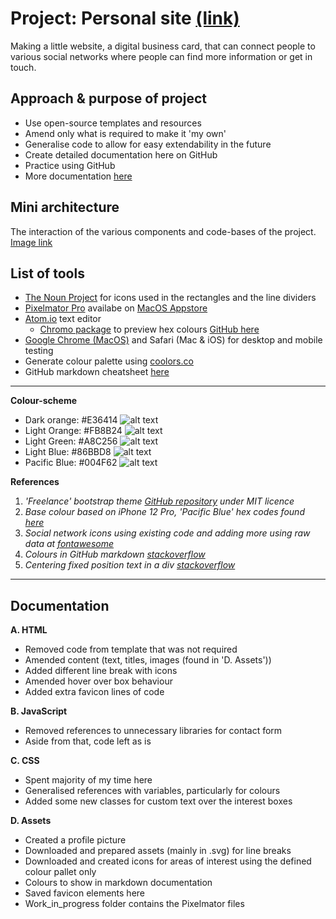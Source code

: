 # Project: Personal site [(link)](https://antoniosfiala.github.io/personal_site/)
Making a little website, a digital business card, that can connect people to various social networks where people can find more information or get in touch.

## Approach & purpose of project
- Use open-source templates and resources
- Amend only what is required to make it 'my own'
- Generalise code to allow for easy extendability in the future
- Create detailed documentation here on GitHub
- Practice using GitHub
- More documentation [here](#Documentation)

## Mini architecture
The interaction of the various components and code-bases of the project.
[Image link](https://viewer.diagrams.net/?highlight=0000ff&edit=_blank&layers=1&nav=1&title=Site_architecture.drawio#R7ZjJbtswEIafxscG2qMcHdmJUSRtURVoemSksUSUFgWK3vL0HVrU7jgL0jhFbR%2FM%2BTlcxO8nRXhkB4vNtSB5estjYCPLiDcjezKyLNM0PPxRyrZULi7OSyERNNZJjRDSB9CiodUljaHoJErOmaR5V4x4lkEkOxoRgq%2B7aXPOuqPmJIGBEEaEDdWfNJZpqfrWeaPPgCapHtk19LwXpMrVQpGSmK9bkj0d2YHgXJalxSYAptauWpay3dUjtfW8BGTyOQ224cOXr1Nq%2BUUxnbrB9ys5WX%2Fyy15WhC31844sj2F%2Fl%2FdYSFThmsrZEiMj5YWkWVIl4Eh1jn5Cua1WTfBlFoMa2cTqdUolhDmJVO0afYJaKhdMV895JjV401ExZSzgjItdX%2FbcVV%2FUCyn4b2jVeLuP7qGllx%2FUCaNJhlqEawRYebkCISnCHesKyfN6%2BqoONo%2BurlkzQ68DX4AUW0zRDSzbKZtom%2Fua%2BrrxjO1pLW35xa58TrRPk7rrhiUWNM4XoDUHaMdnGM9%2B3N68MS4V677MIb7YBT929uHzrXt7h6%2FCxGCu3FTg0Gi0m100wQV6G0Jul1B9wrQQmdYeRN7fImQNCAWKUBCG%2FyUg58MBsgeALhWgz2RFwkjQXL4vJwL%2BPNp7DkY%2B3M%2BPxck8OidnwGmiOI2LAmRx2kvt18zRGLl7bho9MJDFY3VjUy9sRoqCRl0WsKHyDsuGLv9S5TNXR5NNq2qyrYIMJ39XdaCCVisVNs12UdXuMPfdzCEe3Bx7ePDp%2BFJE8LR1JREJyKfe5kPcLZzuHpqVJoARSVfd6e5DrEf4xik%2BSOMmo%2Bsmp%2B%2BS8jF1q%2FYdtN9Rz5ZO%2F%2FZTrsOgI7QF2bbScpVQHJiw2bO%2FYxyeVy%2Ff6uZjoZxBY%2F%2Bawet3hHfaEQduRR98R3g9g7mv3BG233Nev6MX74jOKf0GNj0%2F2fTA3fDfsunAXcez6fMOYvN9D24Mmz9kyvTmXy17%2Bgc%3D)

## List of tools
- [The Noun Project](https://thenounproject.com) for icons used in the rectangles and the line dividers
- [Pixelmator Pro](https://www.pixelmator.com/pro/) availabe on [MacOS Appstore](https://apps.apple.com/us/app/pixelmator-pro/id1289583905?mt=12)
- [Atom.io](https://atom.io) text editor
  - [Chromo package](https://atom.io/packages/chromo-color-previews) to preview hex colours [GitHub here](https://github.com/Vertagon-Softworks/Chromo)
- [Google Chrome (MacOS)](https://www.google.com/intl/en_uk/chrome/) and Safari (Mac & iOS) for desktop and mobile testing
- Generate colour palette using [coolors.co](https://coolors.co/)
- GitHub markdown cheatsheet [here](https://github.com/adam-p/markdown-here/wiki/Markdown-Cheatsheet)

---
**Colour-scheme**
- Dark orange: #E36414 ![alt text](https://github.com/antoniosfiala/personal_site/blob/new_code/assets/img/Colours/Dark_orange.png "Dark orange")
- Light Orange: #FB8B24 ![alt text](https://github.com/antoniosfiala/personal_site/blob/new_code/assets/img/Colours/Light_orange.png "Light orange")
- Light Green: #A8C256 ![alt text](https://github.com/antoniosfiala/personal_site/blob/new_code/assets/img/Colours/Green.png "Light green")
- Light Blue: #86BBD8 ![alt text](https://github.com/antoniosfiala/personal_site/blob/new_code/assets/img/Colours/Light_blue.png "Light blue")
- Pacific Blue: #004F62 ![alt text](https://github.com/antoniosfiala/personal_site/blob/new_code/assets/img/Colours/Pacific_blue.png "Pacific blue")

**References**
1. _'Freelance' bootstrap theme [GitHub repository](https://github.com/startbootstrap/startbootstrap-freelancer) under MIT licence_
2. _Base colour based on iPhone 12 Pro, 'Pacific Blue' hex codes found [here](https://colorswall.com/palette/27294/)_
3. _Social network icons using existing code and adding more using raw data at [fontawesome](https://fontawesome.com/icons?d=gallery)_
4. _Colours in GitHub markdown [stackoverflow](https://stackoverflow.com/questions/11509830/how-to-add-color-to-githubs-readme-md-file)_
5. _Centering fixed position text in a div [stackoverflow](https://stackoverflow.com/questions/2861247/center-aligning-a-fixed-position-div)_
---

## Documentation
**A. HTML**
  - Removed code from template that was not required
  - Amended content (text, titles, images (found in 'D. Assets'))
  - Added different line break with icons
  - Amended hover over box behaviour
  - Added extra favicon lines of code

**B. JavaScript**
  - Removed references to unnecessary libraries for contact form
  - Aside from that, code left as is

**C. CSS**
  - Spent majority of my time here
  - Generalised references with variables, particularly for colours
  - Added some new classes for custom text over the interest boxes

**D. Assets**
  - Created a profile picture
  - Downloaded and prepared assets (mainly in .svg) for line breaks
  - Downloaded and created icons for areas of interest using the defined colour pallet only
  - Colours to show in markdown documentation
  - Saved favicon elements here
  - Work_in_progress folder contains the Pixelmator files
